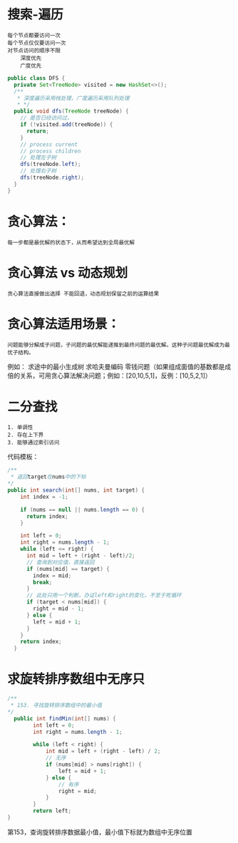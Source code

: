 # 搜索-遍历
    每个节点都要访问一次
    每个节点仅仅要访问一次
    对节点访问的顺序不限
        深度优先
        广度优先

```java
public class DFS {
  private Set<TreeNode> visited = new HashSet<>();
  /**
   * 深度遍历采用栈处理，广度遍历采用队列处理
   * */
  public void dfs(TreeNode treeNode) {
    // 是否已经访问过，
    if (!visited.add(treeNode)) {
      return;
    }
    // process current
    // process children
    // 处理左子树
    dfs(treeNode.left);
    // 处理右子树
    dfs(treeNode.right);
  }
}
```


# 贪心算法：
    每一步都是最优解的状态下，从而希望达到全局最优解

# 贪心算法 vs 动态规划
    贪心算法直接做出选择 不能回退，动态规划保留之前的运算结果


    

# 贪心算法适用场景：
    问题能够分解成子问题，子问题的最优解能递推到最终问题的最优解。这种子问题最优解成为最优子结构。
例如：
    求途中的最小生成树
    求哈夫曼编码
    零钱问题（如果组成面值的基数都是成倍的关系，可用贪心算法解决问题；例如：[20,10,5,1]，反例：[10,5,2,1]）

# 二分查找
    1. 单调性
    2. 存在上下界
    3. 能够通过索引访问

代码模板：
```java
/**
 * 返回target在nums中的下标
*/
public int search(int[] nums, int target) {
    int index = -1;

    if (nums == null || nums.length == 0) {
      return index;
    }

    int left = 0;
    int right = nums.length - 1;
    while (left <= right) {
      int mid = left + (right - left)/2;
      // 查询到对应值，直接返回
      if (nums[mid] == target) {
        index = mid;
        break;
      }
      // 此处只用一个判断，办证left和right的变化，不至于死循环
      if (target < nums[mid]) {
        right = mid - 1;
      } else {
        left = mid + 1;
      }
    }
    return index;
  }
```

# 求旋转排序数组中无序只
```java
/**
 * 153. 寻找旋转排序数组中的最小值
*/
  public int findMin(int[] nums) {
        int left = 0;
        int right = nums.length - 1;

        while (left < right) {
            int mid = left + (right - left) / 2;
            // 无序
            if (nums[mid] > nums[right]) {
                left = mid + 1;
            } else {
                // 有序
                right = mid;
            }
        }
        return left;
}
```
第153，查询旋转排序数据最小值，最小值下标就为数组中无序位置
